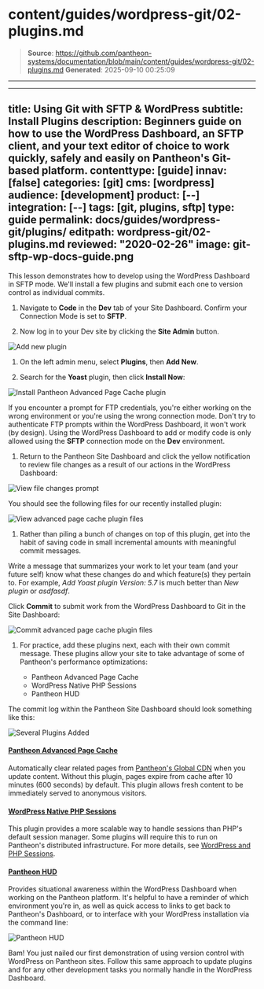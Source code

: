 # content/guides/wordpress-git/02-plugins.md

> **Source**: https://github.com/pantheon-systems/documentation/blob/main/content/guides/wordpress-git/02-plugins.md
> **Generated**: 2025-09-10 00:25:09

---

---
title: Using Git with SFTP & WordPress
subtitle: Install Plugins
description: Beginners guide on how to use the WordPress Dashboard, an SFTP client, and your text editor of choice to work quickly, safely and easily on Pantheon's Git-based platform.
contenttype: [guide]
innav: [false]
categories: [git]
cms: [wordpress]
audience: [development]
product: [--]
integration: [--]
tags: [git, plugins, sftp]
type: guide
permalink: docs/guides/wordpress-git/plugins/
editpath: wordpress-git/02-plugins.md
reviewed: "2020-02-26"
image: git-sftp-wp-docs-guide.png
---

This lesson demonstrates how to develop using the WordPress Dashboard in SFTP mode. We'll install a few plugins and submit each one to version control as individual commits.

1. Navigate to **<Icon icon="code" /> Code** in the **<Icon icon="wrench" /> Dev** tab of your Site Dashboard. Confirm your Connection Mode is set to **SFTP**.

1. Now log in to your Dev site by clicking the **<Icon icon="externalLink" /> Site Admin** button.

  ![Add new plugin](../../../images/guides/git-wordpress/sftp-mode.png)

1. On the left admin menu, select **Plugins**, then **Add New**.

1. Search for the **Yoast** plugin, then click **Install Now**:

  ![Install Pantheon Advanced Page Cache plugin](../../../images/guides/git-wordpress/install-yoast.png)

  If you encounter a prompt for FTP credentials, you're either working on the wrong environment or you're using the wrong connection mode. Don't try to authenticate FTP prompts within the WordPress Dashboard, it won't work (by design). Using the WordPress Dashboard to add or modify code is only allowed using the **SFTP** connection mode on the **<Icon icon="wrench" /> Dev** environment.

1. Return to the Pantheon Site Dashboard and click the yellow notification to review file changes as a result of our actions in the WordPress Dashboard:

  ![View file changes prompt](../../../images/guides/git-wordpress/file-changes.png)

  You should see the following files for our recently installed plugin:

  ![View advanced page cache plugin files](../../../images/guides/git-wordpress/view-yoast.png)

1. Rather than piling a bunch of changes on top of this plugin, get into the habit of saving code in small incremental amounts with meaningful commit messages.

  Write a message that summarizes your work to let your team (and your future self) know what these changes do and which feature(s) they pertain to. For example, _Add Yoast plugin Version: 5.7_ is much better than _New plugin_ or _asdfasdf_.

 Click **Commit** to submit work from the WordPress Dashboard to Git in the Site Dashboard:

  ![Commit advanced page cache plugin files](../../../images/guides/git-wordpress/commit-yoast.png)

1. For practice, add these plugins next, each with their own commit message. These plugins allow your site to take advantage of some of Pantheon's performance optimizations:

   - Pantheon Advanced Page Cache
   - WordPress Native PHP Sessions
   - Pantheon HUD

  The commit log within the Pantheon Site Dashboard should look something like this:

  ![Several Plugins Added](../../../images/guides/git-wordpress/several-plugins-added.png)

 <Accordion title="Learn more about these plugins" id="unique-anchor2" icon="lightbulb">

  #### [Pantheon Advanced Page Cache](https://wordpress.org/plugins/pantheon-advanced-page-cache/)

  Automatically clear related pages from [Pantheon's Global CDN](/guides/global-cdn) when you update content. Without this plugin, pages expire from cache after 10 minutes (600 seconds) by default. This plugin allows fresh content to be immediately served to anonymous visitors.

  #### [WordPress Native PHP Sessions](https://wordpress.org/plugins/pantheon-advanced-page-cache/)

  This plugin provides a more scalable way to handle sessions than PHP's default session manager. Some plugins will require this to run on Pantheon's distributed infrastructure. For more details, see [WordPress and PHP Sessions](/guides/php/wordpress-sessions/#troubleshooting-session-errors).

  #### [Pantheon HUD](https://wordpress.org/plugins/pantheon-hud/)

  Provides situational awareness within the WordPress Dashboard when working on the Pantheon platform. It's helpful to have a reminder of which environment you're in, as well as quick access to links to get back to Pantheon's Dashboard, or to interface with your WordPress installation via the command line:

  ![Pantheon HUD](../../../images/pantheon-hud.png)

 </Accordion>

Bam! You just nailed our first demonstration of using version control with WordPress on Pantheon sites. Follow this same approach to update plugins and for any other development tasks you normally handle in the WordPress Dashboard.
